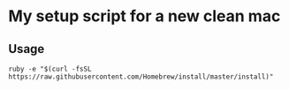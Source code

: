 # My setup script for a new clean mac

## Usage

`ruby -e "$(curl -fsSL https://raw.githubusercontent.com/Homebrew/install/master/install)"`
